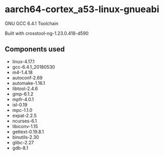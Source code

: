 # aarch64-cortex_a53-linux-gnueabi

GNU GCC 6.4.1 Toolchain

Built with crosstool-ng-1.23.0.418-d590

## Components used

- linux-4.17.1
- gcc-6.4.1_20180530
- m4-1.4.18
- autoconf-2.69
- automake-1.16.1
- libtool-2.4.6
- gmp-6.1.2
- mpfr-4.0.1
- isl-0.19
- mpc-1.1.0
- expat-2.2.5
- ncurses-6.1
- libiconv-1.15
- gettext-0.19.8.1
- binutils-2.30
- glibc-2.27
- gdb-8.1

